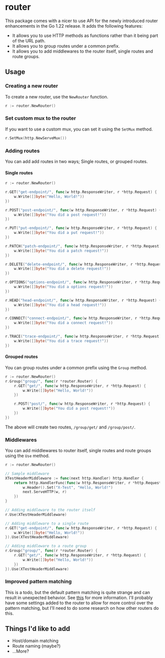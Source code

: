 # router

This package comes with a nicer to use API for the newly introduced router enhancements in the Go 1.22 release. It adds the following features:

- It allows you to use HTTP methods as functions rather than it being part of the URL path.
- It allows you to group routes under a common prefix.
- It allows you to add middlewares to the router itself, single routes and route groups.

## Usage

### Creating a new router

To create a new router, use the `NewRouter` function.

```go
r := router.NewRouter()
```

### Set custom mux to the router

If you want to use a custom mux, you can set it using the `SetMux` method.

```go
r.SetMux(http.NewServeMux())
```

### Adding routes

You can add add routes in two ways; Single routes, or grouped routes.

#### Single routes

```go
r := router.NewRouter()

r.GET("get-endpoint/", func(w http.ResponseWriter, r *http.Request) {
	w.Write([]byte("Hello, World!"))
})

r.POST("post-endpoint/", func(w http.ResponseWriter, r *http.Request) {
	w.Write([]byte("You did a post request!"))
})

r.PUT("put-endpoint/", func(w http.ResponseWriter, r *http.Request) {
	w.Write([]byte("You did a put request!"))
})

r.PATCH("patch-endpoint/", func(w http.ResponseWriter, r *http.Request) {
	w.Write([]byte("You did a patch request!"))
})

r.DELETE("delete-endpoint/", func(w http.ResponseWriter, r *http.Request) {
	w.Write([]byte("You did a delete request!"))
})

r.OPTIONS("options-endpoint/", func(w http.ResponseWriter, r *http.Request) {
	w.Write([]byte("You did a options request!"))
})

r.HEAD("head-endpoint/", func(w http.ResponseWriter, r *http.Request) {
	w.Write([]byte("You did a head request!"))
})

r.CONNECT("connect-endpoint/", func(w http.ResponseWriter, r *http.Request) {
	w.Write([]byte("You did a connect request!"))
})

r.TRACE("trace-endpoint/", func(w http.ResponseWriter, r *http.Request) {
	w.Write([]byte("You did a trace request!"))
})
```

#### Grouped routes

You can group routes under a common prefix using the `Group` method.

```go
r := router.NewRouter()
r.Group("group/", func(r *router.Router) {
	r.GET("get/", func(w http.ResponseWriter, r *http.Request) {
		w.Write([]byte("Hello, World!"))
	})

	r.POST("post/", func(w http.ResponseWriter, r *http.Request) {
		w.Write([]byte("You did a post request!"))
	})
})
```

The above will create two routes, `/group/get/` and `/group/post/`.

### Middlewares

You can add middlewares to router itself, single routes and route groups using the `Use` method.

```go
r := router.NewRouter()

// Sample middleware
XTestHeaderMiddleware := func(next http.Handler) http.Handler {
	return http.HandlerFunc(func(w http.ResponseWriter, r *http.Request) {
		w.Header().Set("X-Test", "Hello, World!")
		next.ServeHTTP(w, r)
	})
}

// Adding middleware to the router itself
r.Use(XTestHeaderMiddleware)

// Adding middleware to a single route
r.GET("get-endpoint/", func(w http.ResponseWriter, r *http.Request) {
	w.Write([]byte("Hello, World!"))
}).Use(XTestHeaderMiddleware)

// Adding middleware to a route group
r.Group("group/", func(r *router.Router) {
	r.GET("get/", func(w http.ResponseWriter, r *http.Request) {
		w.Write([]byte("Hello, World!"))
	})
}).Use(XTestHeaderMiddleware)
```

### Improved pattern matching

This is a todo, but the default pattern matching is quite strange and can result in unexpected behavior. See [this](https://pkg.go.dev/net/http#ServeMux) for more information. I'll probably have some settings added to the router to allow for more control over the pattern matching, but I'll need to do some research on how other routers do this.

## Things I'd like to add

- Host/domain matching
- Route naming (maybe?)
- ...More?
